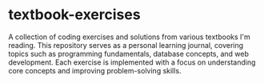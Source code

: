 # textbook-exercises
A collection of coding exercises and solutions from various textbooks I'm reading. This repository serves as a personal learning journal, covering topics such as programming fundamentals, database concepts, and web development.  Each exercise is implemented with a focus on understanding core concepts and improving problem-solving skills.
